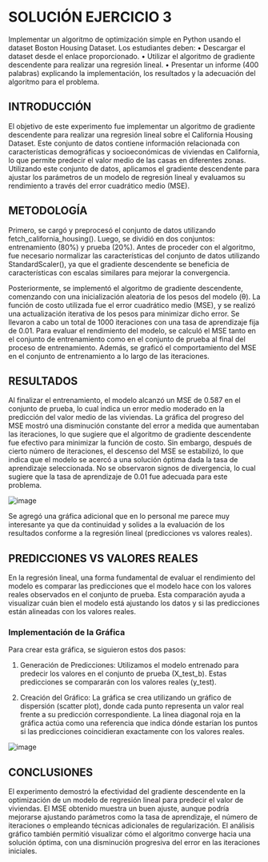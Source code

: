 # SOLUCIÓN EJERCICIO 3 

Implementar un algoritmo de optimización simple en Python usando el dataset Boston Housing Dataset. Los estudiantes deben:
•	Descargar el dataset desde el enlace proporcionado.
•	Utilizar el algoritmo de gradiente descendente para realizar una regresión lineal.
•	Presentar un informe (400 palabras) explicando la implementación, los resultados y la adecuación del algoritmo para el problema.

## INTRODUCCIÓN

El objetivo de este experimento fue implementar un algoritmo de gradiente descendente para realizar una regresión lineal sobre el California Housing Dataset. Este conjunto de datos contiene información relacionada con características demográficas y socioeconómicas de viviendas en California, lo que permite predecir el valor medio de las casas en diferentes zonas. Utilizando este conjunto de datos, aplicamos el gradiente descendente para ajustar los parámetros de un modelo de regresión lineal y evaluamos su rendimiento a través del error cuadrático medio (MSE).

## METODOLOGÍA
Primero, se cargó y preprocesó el conjunto de datos utilizando fetch_california_housing(). Luego, se dividió en dos conjuntos: entrenamiento (80%) y prueba (20%). Antes de proceder con el algoritmo, fue necesario normalizar las características del conjunto de datos utilizando StandardScaler(), ya que el gradiente descendente se beneficia de características con escalas similares para mejorar la convergencia.

Posteriormente, se implementó el algoritmo de gradiente descendente, comenzando con una inicialización aleatoria de los pesos del modelo (θ). La función de costo utilizada fue el error cuadrático medio (MSE), y se realizó una actualización iterativa de los pesos para minimizar dicho error. Se llevaron a cabo un total de 1000 iteraciones con una tasa de aprendizaje fija de 0.01.
Para evaluar el rendimiento del modelo, se calculó el MSE tanto en el conjunto de entrenamiento como en el conjunto de prueba al final del proceso de entrenamiento. Además, se graficó el comportamiento del MSE en el conjunto de entrenamiento a lo largo de las iteraciones.

## RESULTADOS

Al finalizar el entrenamiento, el modelo alcanzó un MSE de 0.587 en el conjunto de prueba, lo cual indica un error medio moderado en la predicción del valor medio de las viviendas. La gráfica del progreso del MSE mostró una disminución constante del error a medida que aumentaban las iteraciones, lo que sugiere que el algoritmo de gradiente descendente fue efectivo para minimizar la función de costo.
Sin embargo, después de cierto número de iteraciones, el descenso del MSE se estabilizó, lo que indica que el modelo se acercó a una solución óptima dada la tasa de aprendizaje seleccionada. No se observaron signos de divergencia, lo cual sugiere que la tasa de aprendizaje de 0.01 fue adecuada para este problema.

 ![image](https://github.com/user-attachments/assets/df9cf551-0b5d-4c4b-a7d4-e13c735d41b6)


Se agregó una gráfica adicional que en lo personal me parece muy interesante ya que da continuidad y solides a la evaluación de los resultados conforme a la regresión lineal (predicciones vs valores reales).

## PREDICCIONES VS VALORES REALES

En la regresión lineal, una forma fundamental de evaluar el rendimiento del modelo es comparar las predicciones que el modelo hace con los valores reales observados en el conjunto de prueba. Esta comparación ayuda a visualizar cuán bien el modelo está ajustando los datos y si las predicciones están alineadas con los valores reales.

### Implementación de la Gráfica

Para crear esta gráfica, se siguieron estos dos pasos:

1.	Generación de Predicciones: Utilizamos el modelo entrenado para predecir los valores en el conjunto de prueba (X_test_b). Estas predicciones se compararán con los valores reales (y_test).

2.	Creación del Gráfico: La gráfica se crea utilizando un gráfico de dispersión (scatter plot), donde cada punto representa un valor real frente a su predicción correspondiente. La línea diagonal roja en la gráfica actúa como una referencia que indica dónde estarían los puntos si las predicciones coincidieran exactamente con los valores reales.

 ![image](https://github.com/user-attachments/assets/bb538b88-9e98-430f-8dee-8c15978db19e)


## CONCLUSIONES

El experimento demostró la efectividad del gradiente descendente en la optimización de un modelo de regresión lineal para predecir el valor de viviendas. El MSE obtenido muestra un buen ajuste, aunque podría mejorarse ajustando parámetros como la tasa de aprendizaje, el número de iteraciones o empleando técnicas adicionales de regularización. El análisis gráfico también permitió visualizar cómo el algoritmo converge hacia una solución óptima, con una disminución progresiva del error en las iteraciones iniciales.

